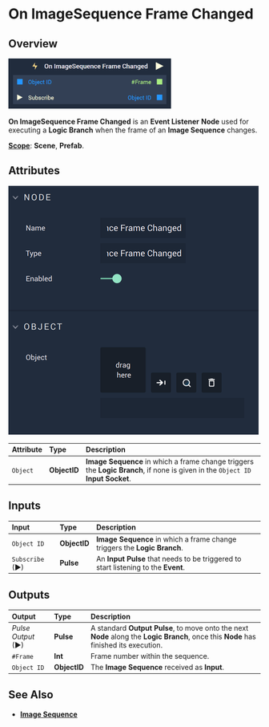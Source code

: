 # On ImageSequence Frame Changed

## Overview

![The On ImageSequence Frame Changed Node.](../../../.gitbook/assets/onimagesequenceframechangedupdatedimage.png)

**On ImageSequence Frame Changed** is an **Event Listener** **Node** used for executing a **Logic Branch** when the frame of an **Image Sequence** changes.

[**Scope**](../../overview.md#scopes): **Scene**, **Prefab**.

## Attributes

![The On ImageSequence Frame Changed Node Attributes.](../../../.gitbook/assets/onimagesequenceframechangedattributes.png)

| Attribute | Type | Description |
| :--- | :--- | :--- |
| `Object` | **ObjectID** | **Image Sequence** in which a frame change triggers the **Logic Branch**, if none is given in the `Object ID` **Input Socket**. |

## Inputs

| Input | Type | Description |
| :--- | :--- | :--- |
| `Object ID` | **ObjectID** | **Image Sequence** in which a frame change triggers the **Logic Branch**. |
| `Subscribe` (►)|**Pulse** | An **Input Pulse** that needs to be triggered to start listening to the **Event**. |


## Outputs

| Output | Type | Description |
| :--- | :--- | :--- |
| _Pulse Output_ \(►\) | **Pulse** | A standard **Output Pulse**, to move onto the next **Node** along the **Logic Branch**, once this **Node** has finished its execution. |
| `#Frame` | **Int** | Frame number within the sequence. |
| `Object ID` | **ObjectID** | The **Image Sequence** received as **Input**. | 

## See Also

* [**Image Sequence**](./)

